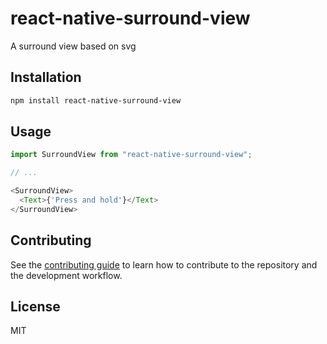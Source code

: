 # react-native-surround-view

A surround view based on svg

## Installation

```sh
npm install react-native-surround-view
```

## Usage

```js
import SurroundView from "react-native-surround-view";

// ...

<SurroundView>
  <Text>{'Press and hold'}</Text>
</SurroundView>
```

## Contributing

See the [contributing guide](CONTRIBUTING.md) to learn how to contribute to the repository and the development workflow.

## License

MIT
